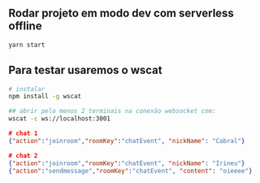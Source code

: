 ## Rodar projeto em modo dev com serverless offline
```bash
yarn start
```

## Para testar usaremos o wscat
```bash
# instalar
npm install -g wscat

## abrir pelo menos 2 terminais na conexão websocket com:
wscat -c ws://localhost:3001
```


```json
# chat 1
{"action":"joinroom","roomKey":"chatEvent", "nickName": "Cabral"}

# chat 2
{"action":"joinroom","roomKey":"chatEvent", "nickName": "Irineu"}
{"action":"sendmessage","roomKey":"chatEvent", "content": "oieeee"}
```